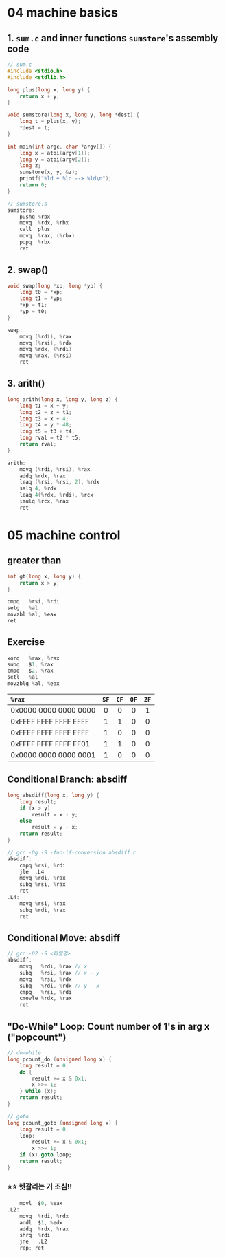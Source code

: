 # 04 machine basics
## 1. `sum.c` and inner functions `sumstore`'s assembly code
```c
// sum.c
#include <stdio.h>
#include <stdlib.h>

long plus(long x, long y) {
    return x + y;
}

void sumstore(long x, long y, long *dest) {
    long t = plus(x, y);
    *dest = t;
}

int main(int argc, char *argv[]) {
    long x = atoi(argv[1]);
    long y = atoi(argv[2]);
    long z;
    sumstore(x, y, &z);
    printf("%ld + %ld --> %ld\n");
    return 0;
}
```
```c
// sumstore.s
sumstore:
    pushq %rbx
    movq  %rdx, %rbx
    call  plus
    movq  %rax, (%rbx)
    popq  %rbx
    ret
```

## 2. swap()
```c
void swap(long *xp, long *yp) {
    long t0 = *xp;
    long t1 = *yp;
    *xp = t1;
    *yp = t0;
}
```
```c
swap:
    movq (%rdi), %rax
    movq (%rsi), %rdx
    movq %rdx, (%rdi)
    movq %rax, (%rsi)
    ret
```

## 3. arith()
```c
long arith(long x, long y, long z) {
    long t1 = x + y;
    long t2 = z + t1;
    long t3 = x + 4;
    long t4 = y * 48;
    long t5 = t3 + t4;
    long rval = t2 * t5;
    return rval;
}
```
```c
arith:
    movq (%rdi, %rsi), %rax
    addq %rdx, %rax
    leaq (%rsi, %rsi, 2), %rdx
    salq 4, %rdx
    leaq 4(%rdx, %rdi), %rcx
    imulq %rcx, %rax
    ret
```

# 05 machine control
## greater than
```c
int gt(long x, long y) {
    return x > y;
}
```
```c
cmpq   %rsi, %rdi
setg   %al
movzbl %al, %eax
ret
```

## Exercise
```c
xorq   %rax, %rax
subq   $1, %rax
cmpq   $2, %rax
setl   %al
movzblq %al, %eax
```

| `%rax` | `SF` | `CF` | `OF` | `ZF` |
| :--- | :---: | :---: | :---: | :---: |
| 0x0000 0000 0000 0000 | 0 | 0 | 0 | 1 |
| 0xFFFF FFFF FFFF FFFF | 1 | 1 | 0 | 0 |
| 0xFFFF FFFF FFFF FFFF | 1 | 0 | 0 | 0 |
| 0xFFFF FFFF FFFF FF01 | 1 | 1 | 0 | 0 |
| 0x0000 0000 0000 0001 | 1 | 0 | 0 | 0 |

## Conditional Branch: absdiff
```c
long absdiff(long x, long y) {
    long result;
    if (x > y)
        result = x - y;
    else
        result = y - x;
    return result;
}
```
```c
// gcc -Og -S -fno-if-conversion absdiff.c
absdiff:
    cmpq %rsi, %rdi
    jle  .L4
    movq %rdi, %rax
    subq %rsi, %rax
    ret
.L4:
    movq %rsi, %rax
    subq %rdi, %rax
    ret
```
## Conditional Move: absdiff
```c
// gcc -O2 -S <파일명>
absdiff:
    movq   %rdi, %rax // x
    subq   %rsi, %rax // x - y
    movq   %rsi, %rdx
    subq   %rdi, %rdx // y - x
    cmpq   %rsi, %rdi
    cmovle %rdx, %rax
    ret
```

## "Do-While" Loop: Count number of 1's in arg x ("popcount")
```c
// do-while
long pcount_do (unsigned long x) {
    long result = 0;
    do {
        result += x & 0x1;
        x >>= 1;
    } while (x);
    return result;
}
```
```c
// goto
long pcount_goto (unsigned long x) {
    long result = 0;
    loop:
        result += x & 0x1;
        x >>= 1;
    if (x) goto loop;
    return result;
}
```
### ⭐⭐ 헷갈리는 거 조심!!
```c
    movl  $0, %eax
.L2:
    movq  %rdi, %rdx
    andl  $1, %edx
    addq  %rdx, %rax
    shrq  %rdi
    jne   .L2
    rep; ret
```

